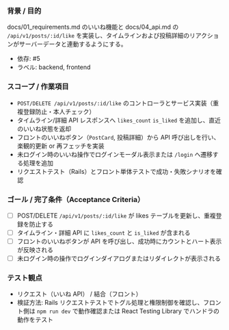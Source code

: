 ### 背景 / 目的
docs/01_requirements.md のいいね機能と docs/04_api.md の `/api/v1/posts/:id/like` を実装し、タイムラインおよび投稿詳細のリアクションがサーバーデータと連動するようにする。

- 依存: #5
- ラベル: backend, frontend

### スコープ / 作業項目
- `POST/DELETE /api/v1/posts/:id/like` のコントローラとサービス実装（重複登録防止・本人チェック）
- タイムライン/詳細 API レスポンスへ `likes_count` `is_liked` を追加し、直近のいいね状態を返却
- フロントのいいねボタン（`PostCard`, 投稿詳細）から API 呼び出しを行い、楽観的更新 or 再フェッチを実装
- 未ログイン時のいいね操作でログインモーダル表示または `/login` へ遷移する処理を追加
- リクエストテスト（Rails）とフロント単体テストで成功・失敗シナリオを確認

### ゴール / 完了条件（Acceptance Criteria）
- [ ] POST/DELETE `/api/v1/posts/:id/like` が likes テーブルを更新し、重複登録を防止する
- [ ] タイムライン・詳細 API に `likes_count` と `is_liked` が含まれる
- [ ] フロントのいいねボタンが API を呼び出し、成功時にカウントとハート表示が反映される
- [ ] 未ログイン時の操作でログインダイアログまたはリダイレクトが表示される

### テスト観点
- リクエスト（いいね API） / 結合（フロント）
- 検証方法: Rails リクエストテストでトグル処理と権限制御を確認し、フロント側は `npm run dev` で動作確認または React Testing Library でハンドラの動作をテスト
